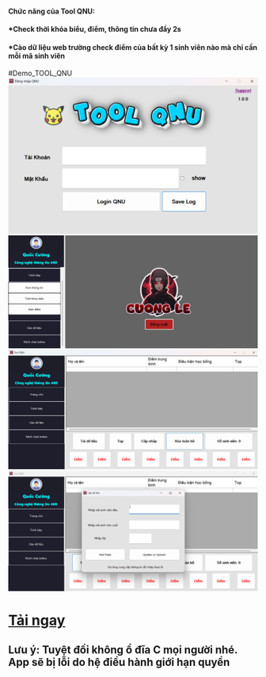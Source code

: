 <h4>Chức năng của Tool QNU:</h4>
<h4>*Check thời khóa biểu, điểm, thông tin chưa đầy 2s</h4>
<h4>*Cào dữ liệu web trường check điểm của bất kỳ 1 sinh viên nào mà chỉ cần mỗi mã sinh viên</h4>
#Demo_TOOL_QNU
<img src="https://github.com/cuongle4399/cuongle4399/blob/main/img/Tool%20QNU1.png">
<img src="https://github.com/cuongle4399/cuongle4399/blob/main/img/Tool%20QNU2.png">
<img src="https://github.com/cuongle4399/cuongle4399/blob/main/img/Tool%20QNU3.png">
<img src="https://github.com/cuongle4399/cuongle4399/blob/main/img/Tool%20QNU4.png">
<h1><a  href="https://www.mediafire.com/file/pkltdg19gwn7fln/SetupToolQNU.zip/file">Tải ngay</a></h1>
<h2>Lưu ý: Tuyệt đối không ổ đĩa C mọi người nhé. App sẽ bị lỗi do hệ điều hành giới hạn quyền</h2>
